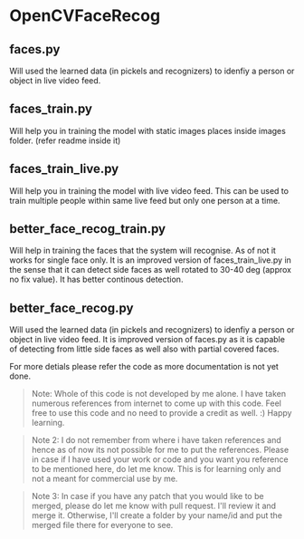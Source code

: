# OpenCVFaceRecog

## faces.py
Will used the learned data (in pickels and recognizers) to idenfiy a person or object in live video feed.

## faces_train.py
Will help you in training the model with static images places inside images folder. (refer readme inside it)

## faces_train_live.py
Will help you in training the model with live video feed. This can be used to train multiple people within same live feed but only one person at a time.

## better_face_recog_train.py
Will help in training the faces that the system will recognise. As of not it works for single face only. It is an improved version of faces_train_live.py in the sense that it can detect side faces as well rotated to 30-40 deg (approx no fix value). It has better continous detection.

## better_face_recog.py
Will used the learned data (in pickels and recognizers) to idenfiy a person or object in live video feed. It is improved version of faces.py as it is capable of detecting from little side faces as well also with partial covered faces.

For more detials please refer the code as more documentation is not yet done.

> Note: Whole of this code is not developed by me alone. I have taken numerous references from internet to come up with this code. Feel free to use this code and no need to provide a credit as well. :) Happy learning.

> Note 2: I do not remember from where i have taken references and hence as of now its not possible for me to put the references. Please in case if I have used your work or code and you want you reference to be mentioned here, do let me know. This is for learning only and not a meant for commercial use by me.

> Note 3: In case if you have any patch that you would like to be merged, please do let me know with pull request. I'll review it and merge it. Otherwise, I'll create a folder by your name/id and put the merged file there for everyone to see.
